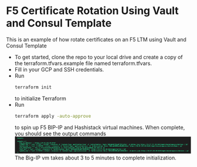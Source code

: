 # F5 Certificate Rotation Using Vault and Consul Template
This is an example of how rotate certificates on an F5 LTM using Vault and Consul Template

* To get started, clone the repo to your local drive and create a copy of the terraform.tfvars.example file named terraform.tfvars. 
* Fill in your GCP and SSH credentials.
* Run
  ```bash
  terraform init
  ```
  to initialize Terraform
* Run
  ```bash
  terraform apply -auto-approve
  ```
  to spin up F5 BIP-IP and Hashistack virtual machines. When complete, you should see the output commands
![alt text](https://github.com/pgryzan/f5-certificate-rotation/blob/master/images/Terraform%20Outputs.png "Terraform Output Commands")
  The Big-IP vm takes about 3 to 5 minutes to complete initialization.


